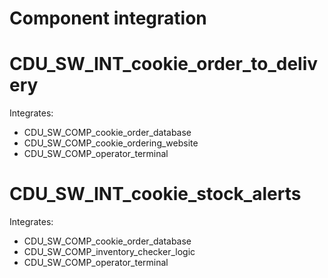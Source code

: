 # Component integration

# CDU_SW_INT_cookie_order_to_delivery

Integrates:

- CDU_SW_COMP_cookie_order_database
- CDU_SW_COMP_cookie_ordering_website
- CDU_SW_COMP_operator_terminal


# CDU_SW_INT_cookie_stock_alerts

Integrates:

- CDU_SW_COMP_cookie_order_database
- CDU_SW_COMP_inventory_checker_logic
- CDU_SW_COMP_operator_terminal
